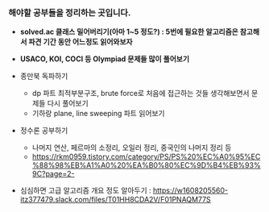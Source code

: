 ### 해야할 공부들을 정리하는 곳입니다.

- **solved.ac 클래스 밀어버리기(아마 1~5 정도?) : 5번에 필요한 알고리즘은 참고해서 파견 기간 동안 어느정도 읽어와보자**
- **USACO, KOI, COCI 등 Olympiad 문제들 많이 풀어보기**


- 종만북 독파하기
  - dp 파트 최적부분구조, brute force로 처음에 접근하는 것들 생각해보면서 문제들 다시 풀어보기
  - 기하랑 plane, line sweeping 파트 읽어보기

- 정수론 공부하기
  - 나머지 연산, 페르마의 소정리, 오일러 정리, 중국인의 나머지 정리 등
  - https://rkm0959.tistory.com/category/PS/PS%20%EC%A0%95%EC%88%98%EB%A1%A0%20%EA%B0%80%EC%9D%B4%EB%93%9C?page=2- 

- 심심하면 고급 알고리즘 개요 정도 알아두기 : https://w1608205560-itz377479.slack.com/files/T01HH8CDA2V/F01PNAQM77S
